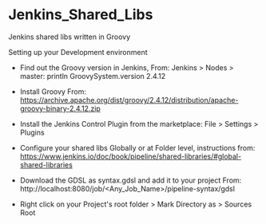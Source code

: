 # Jenkins_Shared_Libs
Jenkins shared libs written in Groovy

Setting up your Development environment

- Find out the Groovy version in Jenkins, From:
    Jenkins > Nodes > master: println GroovySystem.version
    2.4.12

- Install Groovy From:
    https://archive.apache.org/dist/groovy/2.4.12/distribution/apache-groovy-binary-2.4.12.zip
    
- Install the Jenkins Control Plugin from the marketplace:
    File > Settings > Plugins
       
- Configure your shared libs Globally or at Folder level, instructions from:
    https://www.jenkins.io/doc/book/pipeline/shared-libraries/#global-shared-libraries

- Download the GDSL as syntax.gdsl and add it to your project From:
    http://localhost:8080/job/<Any_Job_Name>/pipeline-syntax/gdsl
   
- Right click on your Project's root folder > Mark Directory as > Sources Root
  